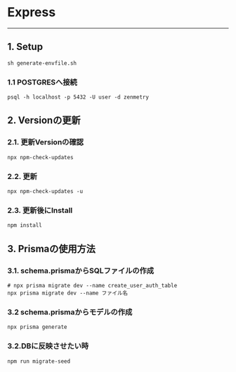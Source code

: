 # Express

---

## 1. Setup
```shell
sh generate-envfile.sh
```

### 1.1 POSTGRESへ接続
```shell
psql -h localhost -p 5432 -U user -d zenmetry
```

## 2. Versionの更新
### 2.1. 更新Versionの確認
```shell
npx npm-check-updates
```

### 2.2. 更新
```shell
npx npm-check-updates -u
```

### 2.3. 更新後にInstall
```shell
npm install
```

## 3. Prismaの使用方法
### 3.1. schema.prismaからSQLファイルの作成
```shell
# npx prisma migrate dev --name create_user_auth_table
npx prisma migrate dev --name ファイル名
```

### 3.2 schema.prismaからモデルの作成
```shell
npx prisma generate
```

### 3.2.DBに反映させたい時
```shell
npm run migrate-seed
```
